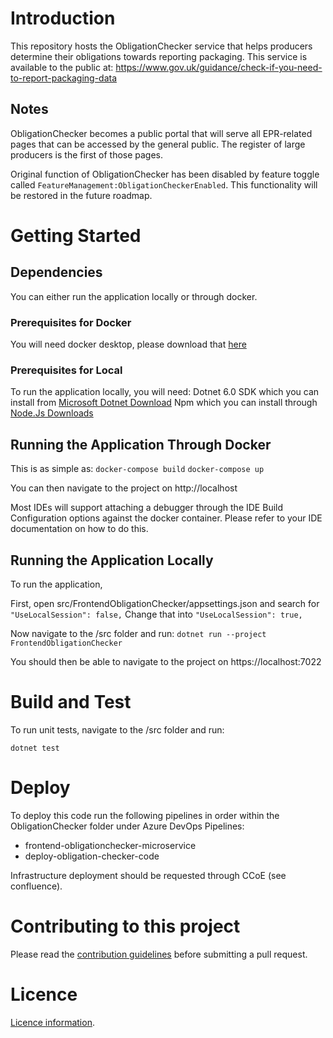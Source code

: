 # Introduction 

This repository hosts the ObligationChecker service that helps producers determine their obligations towards reporting packaging.
This service is available to the public at: https://www.gov.uk/guidance/check-if-you-need-to-report-packaging-data

## Notes

ObligationChecker becomes a public portal that will serve all EPR-related pages that can be accessed by the general public.
The register of large producers is the first of those pages.

Original function of ObligationChecker has been disabled by feature toggle called `FeatureManagement:ObligationCheckerEnabled`.
This functionality will be restored in the future roadmap.

# Getting Started

## Dependencies

You can either run the application locally or through docker.

### Prerequisites for Docker

You will need docker desktop, please download that [here](https://www.docker.com/products/docker-desktop/)

### Prerequisites for Local

To run the application locally, you will need:
Dotnet 6.0 SDK which you can install from [Microsoft Dotnet Download](https://dotnet.microsoft.com/en-us/download/dotnet/6.0)
Npm which you can install through [Node.Js Downloads](https://nodejs.org/en/download)

## Running the Application Through Docker

This is as simple as:
`docker-compose build`
`docker-compose up`

You can then navigate to the project on http://localhost

Most IDEs will support attaching a debugger through the IDE Build Configuration options against the docker container.
Please refer to your IDE documentation on how to do this.

## Running the Application Locally

To run the application,

First, open src/FrontendObligationChecker/appsettings.json and search for
`"UseLocalSession": false,`
Change that into
`"UseLocalSession": true,`

Now navigate to the /src folder and run:
`dotnet run --project FrontendObligationChecker`

You should then be able to navigate to the project on https://localhost:7022

# Build and Test

To run unit tests, navigate to the /src folder and run:

`dotnet test`

# Deploy

To deploy this code run the following pipelines in order within the ObligationChecker folder under Azure DevOps Pipelines:
- frontend-obligationchecker-microservice
- deploy-obligation-checker-code

Infrastructure deployment should be requested through CCoE (see confluence).

# Contributing to this project

Please read the [contribution guidelines](CONTRIBUTING.md) before submitting a pull request.

# Licence

[Licence information](LICENCE.md).